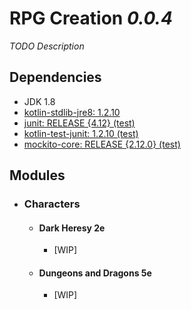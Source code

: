 # RPG Creation _0.0.4_

_TODO Description_  

## Dependencies

- JDK 1.8
- [kotlin-stdlib-jre8: 1.2.10](https://kotlinlang.org/)
- [junit: RELEASE {4.12} (test)](http://junit.org/junit4/)
- [kotlin-test-junit: 1.2.10 (test)](https://kotlinlang.org/)  
- [mockito-core: RELEASE {2.12.0} (test)](https://github.com/mockito/mockito)

## Modules

- ### Characters
  - #### Dark Heresy 2e
    - [WIP]
  - #### Dungeons and Dragons 5e
    - [WIP]
